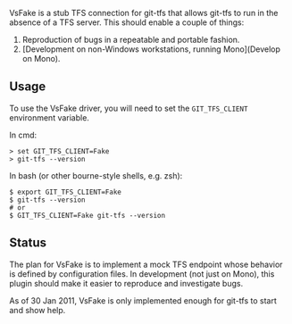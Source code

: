 VsFake is a stub TFS connection for git-tfs that allows git-tfs to run in the absence of a TFS server. This should enable a couple of things:

1. Reproduction of bugs in a repeatable and portable fashion.
2. [Development on non-Windows workstations, running Mono](Develop on Mono).

## Usage

To use the VsFake driver, you will need to set the `GIT_TFS_CLIENT` environment variable.

In cmd:

```
> set GIT_TFS_CLIENT=Fake
> git-tfs --version
```

In bash (or other bourne-style shells, e.g. zsh):

```
$ export GIT_TFS_CLIENT=Fake
$ git-tfs --version
# or
$ GIT_TFS_CLIENT=Fake git-tfs --version
```

## Status

The plan for VsFake is to implement a mock TFS endpoint whose behavior is defined by configuration files. In development (not just on Mono), this plugin should make it easier to reproduce and investigate bugs.

As of 30 Jan 2011, VsFake is only implemented enough for git-tfs to start and show help.
